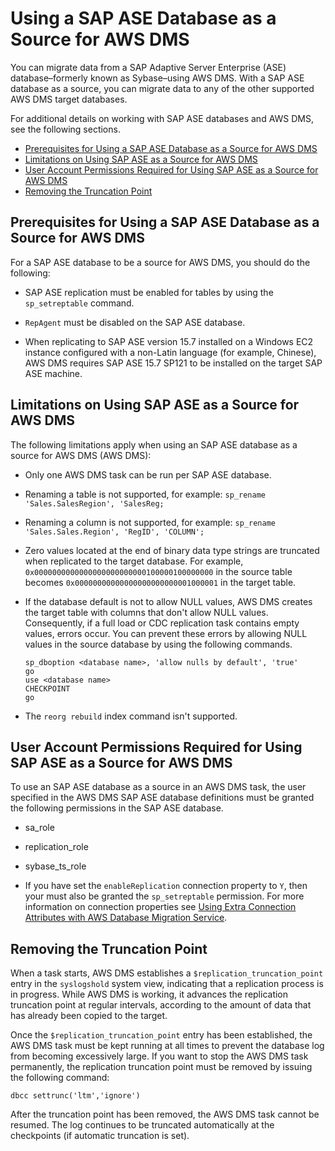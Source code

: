 # Using a SAP ASE Database as a Source for AWS DMS<a name="CHAP_Source.SAP"></a>

You can migrate data from a SAP Adaptive Server Enterprise \(ASE\) database–formerly known as Sybase–using AWS DMS\. With a SAP ASE database as a source, you can migrate data to any of the other supported AWS DMS target databases\.

For additional details on working with SAP ASE databases and AWS DMS, see the following sections\.


+ [Prerequisites for Using a SAP ASE Database as a Source for AWS DMS](#CHAP_Source.SAP.Prerequisites)
+ [Limitations on Using SAP ASE as a Source for AWS DMS](#CHAP_Source.SAP.Limitations)
+ [User Account Permissions Required for Using SAP ASE as a Source for AWS DMS](#CHAP_Source.SAP.Security)
+ [Removing the Truncation Point](#CHAP_Source.SAP.Truncation)

## Prerequisites for Using a SAP ASE Database as a Source for AWS DMS<a name="CHAP_Source.SAP.Prerequisites"></a>

For a SAP ASE database to be a source for AWS DMS, you should do the following:

+ SAP ASE replication must be enabled for tables by using the `sp_setreptable` command\.

+ `RepAgent` must be disabled on the SAP ASE database\.

+ When replicating to SAP ASE version 15\.7 installed on a Windows EC2 instance configured with a non\-Latin language \(for example, Chinese\), AWS DMS requires SAP ASE 15\.7 SP121 to be installed on the target SAP ASE machine\.

## Limitations on Using SAP ASE as a Source for AWS DMS<a name="CHAP_Source.SAP.Limitations"></a>

The following limitations apply when using an SAP ASE database as a source for AWS DMS \(AWS DMS\):

+ Only one AWS DMS task can be run per SAP ASE database\.

+ Renaming a table is not supported, for example: `sp_rename 'Sales.SalesRegion', 'SalesReg;`

+ Renaming a column is not supported, for example: `sp_rename 'Sales.Sales.Region', 'RegID', 'COLUMN';`

+ Zero values located at the end of binary data type strings are truncated when replicated to the target database\. For example, `0x0000000000000000000000000100000100000000` in the source table becomes `0x00000000000000000000000001000001` in the target table\.

+ If the database default is not to allow NULL values, AWS DMS creates the target table with columns that don't allow NULL values\. Consequently, if a full load or CDC replication task contains empty values, errors occur\. You can prevent these errors by allowing NULL values in the source database by using the following commands\.

  ```
  sp_dboption <database name>, 'allow nulls by default', 'true'
  go
  use <database name>
  CHECKPOINT
  go
  ```

+ The `reorg rebuild` index command isn't supported\.

## User Account Permissions Required for Using SAP ASE as a Source for AWS DMS<a name="CHAP_Source.SAP.Security"></a>

To use an SAP ASE database as a source in an AWS DMS task, the user specified in the AWS DMS SAP ASE database definitions must be granted the following permissions in the SAP ASE database\. 

+ sa\_role

+ replication\_role

+ sybase\_ts\_role

+ If you have set the `enableReplication` connection property to `Y`, then your must also be granted the `sp_setreptable` permission\. For more information on connection properties see [Using Extra Connection Attributes with AWS Database Migration Service](CHAP_Introduction.ConnectionAttributes.md)\.

## Removing the Truncation Point<a name="CHAP_Source.SAP.Truncation"></a>

When a task starts, AWS DMS establishes a `$replication_truncation_point` entry in the `syslogshold` system view, indicating that a replication process is in progress\. While AWS DMS is working, it advances the replication truncation point at regular intervals, according to the amount of data that has already been copied to the target\.

Once the `$replication_truncation_point` entry has been established, the AWS DMS task must be kept running at all times to prevent the database log from becoming excessively large\. If you want to stop the AWS DMS task permanently, the replication truncation point must be removed by issuing the following command:

```
dbcc settrunc('ltm','ignore')
```

After the truncation point has been removed, the AWS DMS task cannot be resumed\. The log continues to be truncated automatically at the checkpoints \(if automatic truncation is set\)\.